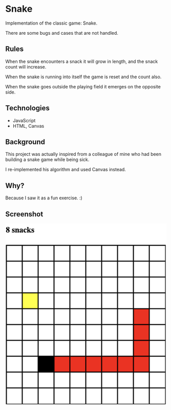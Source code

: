 # Snake

Implementation of the classic game: Snake.

There are some bugs and cases that are not handled.

## Rules

When the snake encounters a snack it will grow in length, and the snack count will increase.

When the snake is running into itself the game is reset and the count also.

When the snake goes outside the playing field it emerges on the opposite side.

## Technologies

* JavaScript
* HTML, Canvas

## Background

This project was actually inspired from a colleague of mine who had been building a snake game while being sick. 

I re-implemented his algorithm and used Canvas instead.

## Why?

Because I saw it as a fun exercise. :) 

## Screenshot

![Screenshot](/screenshot.png)

